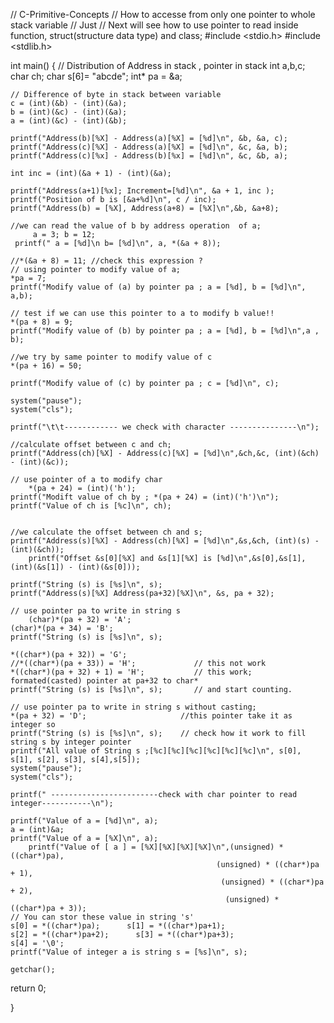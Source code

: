 // C-Primitive-Concepts
// How to accesse from only one pointer to whole stack variable 
// Just
// Next will see how to use pointer to read inside function, struct(structure data type) and class;
#include <stdio.h>
#include <stdlib.h>


int main()
{
    // Distribution of Address in stack , pointer in stack
    int a,b,c;
    char ch;
    char s[6]= "abcde";
    int* pa = &a;
    
    
    // Difference of byte in stack between variable
    c = (int)(&b) - (int)(&a);
    b = (int)(&c) - (int)(&a);
    a = (int)(&c) - (int)(&b);
    
    printf("Address(b)[%X] - Address(a)[%X] = [%d]\n", &b, &a, c);
    printf("Address(c)[%X] - Address(a)[%X] = [%d]\n", &c, &a, b);
    printf("Address(c)[%x] - Address(b)[%x] = [%d]\n", &c, &b, a);

	int inc = (int)(&a + 1) - (int)(&a);

	printf("Address(a+1)[%x]; Increment=[%d]\n", &a + 1, inc );
	printf("Position of b is [&a+%d]\n", c / inc);
	printf("Address(b) = [%X], Address(a+8) = [%X]\n",&b, &a+8);

	//we can read the value of b by address operation  of a;
         a = 3; b = 12;
	 printf(" a = [%d]\n b= [%d]\n", a, *(&a + 8));
	
	//*(&a + 8) = 11; //check this expression ?
	// using pointer to modify value of a;
	*pa = 7;
	printf("Modify value of (a) by pointer pa ; a = [%d], b = [%d]\n", a,b);

	// test if we can use this pointer to a to modify b value!!
	*(pa + 8) = 9;
	printf("Modify value of (b) by pointer pa ; a = [%d], b = [%d]\n",a , b);

	//we try by same pointer to modify value of c
	*(pa + 16) = 50;
	
	printf("Modify value of (c) by pointer pa ; c = [%d]\n", c);

	system("pause");
	system("cls");

	printf("\t\t------------ we check with character ---------------\n");

	//calculate offset between c and ch;
	printf("Address(ch)[%X] - Address(c)[%X] = [%d]\n",&ch,&c, (int)(&ch) - (int)(&c));

	// use pointer of a to modify char
        *(pa + 24) = (int)('h');
	printf("Modift value of ch by ; *(pa + 24) = (int)('h')\n");
	printf("Value of ch is [%c]\n", ch);
	

	//we calculate the offset between ch and s;
	printf("Address(s)[%X] - Address(ch)[%X] = [%d]\n",&s,&ch, (int)(s) - (int)(&ch));
        printf("Offset &s[0][%X] and &s[1][%X] is [%d]\n",&s[0],&s[1], (int)(&s[1]) - (int)(&s[0]));

	printf("String (s) is [%s]\n", s);
	printf("Address(s)[%X] Address(pa+32)[%X]\n", &s, pa + 32);

	// use pointer pa to write in string s
        (char)*(pa + 32) = 'A';
	(char)*(pa + 34) = 'B';
	printf("String (s) is [%s]\n", s);

	*((char*)(pa + 32)) = 'G';
	//*((char*)(pa + 33)) = 'H';             // this not work
	*((char*)(pa + 32) + 1) = 'H';           // this work; formated(casted) pointer at pa+32 to char* 
	printf("String (s) is [%s]\n", s);       // and start counting.

	// use pointer pa to write in string s without casting;
	*(pa + 32) = 'D';                     //this pointer take it as integer so 
	printf("String (s) is [%s]\n", s);    // check how it work to fill string s by integer pointer
	printf("All value of String s ;[%c][%c][%c][%c][%c][%c]\n", s[0], s[1], s[2], s[3], s[4],s[5]);
	system("pause");
	system("cls");

	printf(" ------------------------check with char pointer to read integer-----------\n");

	printf("Value of a = [%d]\n", a);
	a = (int)&a;
	printf("Value of a = [%X]\n", a);
        printf("Value of [ a ] = [%X][%X][%X][%X]\n",(unsigned) * ((char*)pa),
		                                          (unsigned) * ((char*)pa + 1),
		                                           (unsigned) * ((char*)pa + 2), 
		                                            (unsigned) * ((char*)pa + 3));
	// You can stor these value in string 's' 
	s[0] = *((char*)pa);      s[1] = *((char*)pa+1);
	s[2] = *((char*)pa+2);      s[3] = *((char*)pa+3);
	s[4] = '\0';
	printf("Value of integer a is string s = [%s]\n", s);

	getchar();
  return 0;
  
  }
